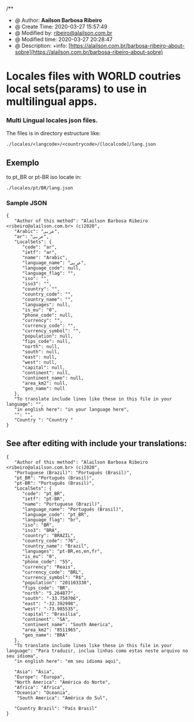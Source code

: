 /**
 * @ Author: **Aailson Barbosa Ribeiro**
 * @ Create Time: 2020-03-27 15:57:49
 * @ Modified by: ribeiro@alailson.com.br
 * @ Modified time: 2020-03-27 20:28:47
 * @ Description: +info: [https://alailson.com.br/barbosa-ribeiro-about-sobre](https://alailson.com.br/barbosa-ribeiro-about-sobre)

# Locales files with WORLD coutries local sets(params) to use in multilingual apps.
### Multi Lingual locales json files.

The files is in directory estructure like:

```
./locales/<langcode>/<countrycode>/[localcode]/lang.json
```

## Exemplo 
to pt_BR or pt-BR iso locate in:
```
./locales/pt/BR/lang.json
```
### Sample JSON

```
{
   "Author of this method": "Alailson Barbosa Ribeiro <ribeiro@alailson.com.br> (c)2020",
   "Arabic": "عربى",
   "ar": "عربى",
   "LocalSets": {
      "code": "ar",
      "ietf": "ar",
      "name": "Arabic",
      "language_name": "عربى",
      "language_code": null,
      "language_flag": "",
      "iso": "",
      "iso3": "",
      "country": "",
      "country_code": "",
      "country_name": "",
      "languages": null,
      "is_eu": "0",
      "phone_code": null,
      "currency": "",
      "currency_code": "",
      "currency_symbol": "",
      "population": null,
      "fips_code": null,
      "north": null,
      "south": null,
      "east": null,
      "west": null,
      "capital": null,
      "continent": null,
      "continent_name": null,
      "area_km2": null,
      "geo_name": null
   },
   "To translate include lines like these in this file in your language": "",
   "in english here": "in your language here",
   "": "",
   "Country ": "Country "
}

```
## See after editing with include your translations:

```
{
   "Author of this method": "Alailson Barbosa Ribeiro <ribeiro@alailson.com.br> (c)2020",
   "Portuguese (Brazil)": "Português (Brasil)",
   "pt_BR": "Português (Brasil)",
   "pt-BR": "Português (Brasil)",
   "LocalSets": {
      "code": "pt_BR",
      "ietf": "pt-BR",
      "name": "Portuguese (Brazil)",
      "language_name": "Português (Brasil)",
      "language_code": "pt_BR",
      "language_flag": "br",
      "iso": "BR",
      "iso3": "BRA",
      "country": "BRAZIL",
      "country_code": "76",
      "country_name": "Brazil",
      "languages": "pt-BR,es,en,fr",
      "is_eu": "0",
      "phone_code": "55",
      "currency": "Reais",
      "currency_code": "BRL",
      "currency_symbol": "R$",
      "population": "201103330",
      "fips_code": "BR",
      "north": "5.264877",
      "south": "-33.750706",
      "east": "-32.392998",
      "west": "-73.985535",
      "capital": "Brasília",
      "continent": "SA",
      "continent_name": "South America",
      "area_km2": "8511965",
      "geo_name": "BRA"
   },
   "To translate include lines like these in this file in your language": "Para traduzir, inclua linhas como estas neste arquivo no seu idioma",
   "in english here": "em seu idioma aqui",
   
   "Asia": "Ásia", 
   "Europe": "Europa",
   "North America": "América do Norte",
   "Africa": "África",
   "Oceania": "Oceania",
    "South America": "América do Sul", 

   "Country Brazil": "País Brasil"
}
```
